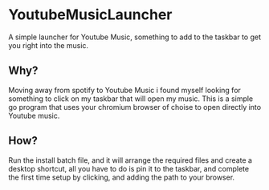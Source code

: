 # YoutubeMusicLauncher
A simple launcher for Youtube Music, something to add to the taskbar to get you right into the music.

## Why?
Moving away from spotify to Youtube Music i found myself looking for something to click on my taskbar that will open my music.
This is a simple go program that uses your chromium browser of choise to open directly into Youtube music.

## How? 
Run the install batch file, and it will arrange the required files and create a desktop shortcut, all you have to do is pin it to the taskbar, and complete the first time setup by clicking, and adding the path to your browser.
